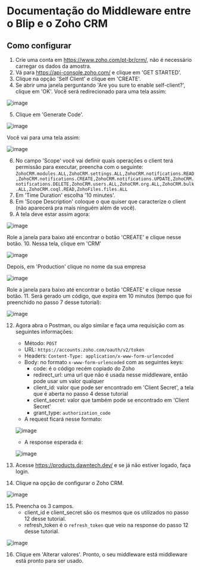 # Documentação do Middleware entre o Blip e o Zoho CRM
## Como configurar

1. Crie uma conta em https://www.zoho.com/pt-br/crm/, não é necessário carregar os dados da amostra.
2. Vá para https://api-console.zoho.com/ e clique em 'GET STARTED'.
3. Clique na opção 'Self Client' e clique em 'CREATE'.
4. Se abrir uma janela perguntando 'Are you sure to enable self-client?', clique em 'OK'. Você será redirecionado para uma tela assim:

![image](https://drive.google.com/uc?export=view&id=1I3WxByIhXbyM_JHMbcPT2NutreMiNGDO)

5. Clique em 'Generate Code'.

![image](https://drive.google.com/uc?export=view&id=1huiGZA7Jv9NevcJufoR5e1bxsslJtq2S)

Você vai para uma tela assim:

![image](https://drive.google.com/uc?export=view&id=1NBYyeGJsP-dcDh6anMOt3D9FN8NZmueV)

6. No campo 'Scope' você vai definir quais operações o client terá permissão para executar, preencha com o seguinte:
`ZohoCRM.modules.ALL,ZohoCRM.settings.ALL,ZohoCRM.notifications.READ,ZohoCRM.notifications.CREATE,ZohoCRM.notifications.UPDATE,ZohoCRM.notifications.DELETE,ZohoCRM.users.ALL,ZohoCRM.org.ALL,ZohoCRM.bulk.ALL,ZohoCRM.coql.READ,ZohoFiles.files.ALL `
7. Em 'Time Duration' escolha '10 minutes'.
8. Em 'Scope Description' coloque o que quiser que caracterize o client (não aparecerá pra mais ninguém além de você).
9. A tela deve estar assim agora:

![image](https://drive.google.com/uc?export=view&id=1w2cGF6Yz5XPGspKKYwQ0HxwXHwO1cdPc)

Role a janela para baixo até encontrar o botão 'CREATE' e clique nesse botão.
10. Nessa tela, clique em 'CRM'

![image](https://drive.google.com/uc?export=view&id=1peftAqTYaElyxhqLMIyqRhAoGIBSuSBV)

Depois, em 'Production' clique no nome da sua empresa

![image](https://drive.google.com/uc?export=view&id=1NysKPoBLhmwRv-ksN59l4oZ6MT5QkPtl)

Role a janela para baixo até encontrar o botão 'CREATE' e clique nesse botão.
11. Será gerado um código, que expira em 10 minutos (tempo que foi preenchido no passo 7 desse tutorial):

![image](https://drive.google.com/uc?export=view&id=1VawNvd1FsxeMhPe-KQbJYPQ5aW7dwKYR)

12. Agora abra o Postman, ou algo similar e faça uma requisição com as seguintes informações:
    - Método: `POST`
    - URL: `https://accounts.zoho.com/oauth/v2/token`
    - Headers: `Content-Type: application/x-www-form-urlencoded`
    - Body: no formato `x-www-form-urlencoded` com as seguintes keys:
        * code: é o código recém copiado do Zoho
        * redirect_url: uma url que não é usada nesse middleware, então pode usar um valor qualquer
        * client_id: valor que pode ser encontrado em 'Client Secret', a tela que é aberta no passo 4 desse tutorial
        * client_secret: valor que também pode se encontrado em 'Client Secret'
        * grant_type: `authorization_code`
    * A request ficará nesse formato:
    
    ![image](https://drive.google.com/uc?export=view&id=1GXnTLOmuZm6eIzqTRjttUJGjTtvrAllA)
    
    * A response esperada é:
    
    ![image](https://drive.google.com/uc?export=view&id=15_6wyx6gAmGobqiQ3XGg9_oS9L3JT__A)

13. Acesse https://products.dawntech.dev/ e se já não estiver logado, faça login.
14. Clique na opção de configurar o Zoho CRM.

![image](https://drive.google.com/uc?export=view&id=1Xg-VBtvTOgaB3h57C1YrA7yaxPFOufWY)

15. Preencha os 3 campos.
     - client_id e client_secret são os mesmos que os utilizados no passo 12 desse tutorial.
     - refresh_token é o `refresh_token` que veio na response do passo 12 desse tutorial.

![image](https://drive.google.com/uc?export=view&id=1nzxTrck4ZJVCENKvR4vD1Ji5i-Z8_bGj)

16. Clique em 'Alterar valores'. Pronto, o seu middleware está middleware está pronto para ser usado.
